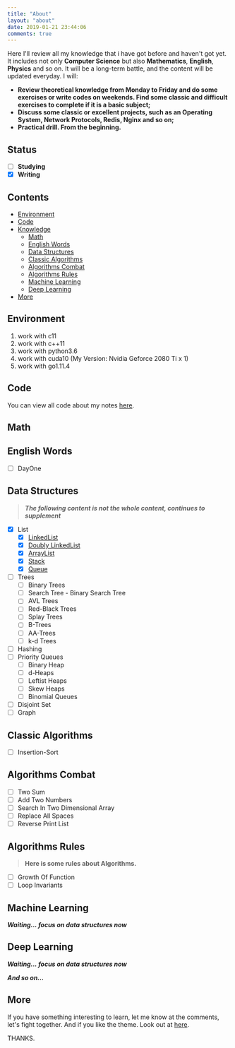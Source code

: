 ```yaml
---
title: "About"
layout: "about"
date: 2019-01-21 23:44:06
comments: true
---
```


Here I'll review all my knowledge that i have got before and haven't got yet. It includes not only **Computer Science** but also **Mathematics**, **English**, **Physics** and so on.
It will be a long-term battle, and the content will be updated everyday. I will:

+ **Review theoretical knowledge from Monday to Friday and do some exercises or write codes on weekends. Find some classic and difficult exercises to complete if it is a basic subject;**
+ **Discuss some classic or excellent projects, such as an Operating System, Network Protocols, Redis, Nginx and so on;**
+ **Practical drill. From the beginning.**

## Status

- [ ] **Studying**
- [x] **Writing**

## Contents
- [Environment](#Environment)
- [Code](#Code)
- [Knowledge](#Knowledge)
    - [Math](#Math)
    - [English Words](#English-Words)
    - [Data Structures](#Data-Structures)
    - [Classic Algorithms](#Classic-Algorithms)
    - [Algorithms Combat](#Algorithms-Combat)
    - [Algorithms Rules](#Algorithms-Rules)
    - [Machine Learning](#Machine-Learning)
    - [Deep Learning](#Deep-Learning)
- [More](#More)

## Environment

1. work with c11
2. work with c++11
3. work with python3.6
4. work with cuda10 (My Version: Nvidia Geforce 2080 Ti x 1)
5. work with go1.11.4

## Code

You can view all code about my notes [here](https://github.com/sherlockblaze/all_knowledge_review).

## Math

## English Words

- [ ] DayOne

## Data Structures

> ***The following content is not the whole content, continues to supplement***

- [x] List
    - [x] [LinkedList](https://sherlockblaze.com/2019/01/21/computer_science/data_structures/LinkedList/)
    - [x] [Doubly LinkedList](https://sherlockblaze.com/2019/01/21/computer_science/data_structures/DoublyLinkedList/)
    - [x] [ArrayList](https://sherlockblaze.com/2019/01/21/computer_science/data_structures/ArrayList/)
    - [x] [Stack](https://sherlockblaze.com/2019/01/21/computer_science/data_structures/Stack/)
    - [x] [Queue](https://sherlockblaze.com/2019/01/21/computer_science/data_structures/Queue/)
- [ ] Trees
    - [ ] Binary Trees
    - [ ] Search Tree - Binary Search Tree
    - [ ] AVL Trees
    - [ ] Red-Black Trees
    - [ ] Splay Trees
    - [ ] B-Trees
    - [ ] AA-Trees
    - [ ] k-d Trees
- [ ] Hashing
- [ ] Priority Queues
    - [ ] Binary Heap
    - [ ] d-Heaps
    - [ ] Leftist Heaps
    - [ ] Skew Heaps
    - [ ] Binomial Queues
- [ ] Disjoint Set
- [ ] Graph

## Classic Algorithms

- [ ] Insertion-Sort

## Algorithms Combat

- [ ] Two Sum
- [ ] Add Two Numbers
- [ ] Search In Two Dimensional Array
- [ ] Replace All Spaces
- [ ] Reverse Print List

## Algorithms Rules

> **Here is some rules about Algorithms.**

- [ ] Growth Of Function
- [ ] Loop Invariants

## Machine Learning

***Waiting... focus on data structures now***

## Deep Learning

***Waiting... focus on data structures now***

***And so on...***

## More

If you have something interesting to learn, let me know at the comments, let's fight together.
And if you like the theme. Look out at [here](https://github.com/sherlockblaze/hexo-theme-new_BeanTech_theme).

THANKS.